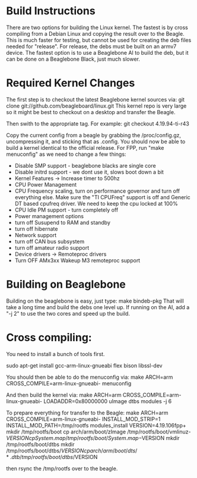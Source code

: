 # Build Instructions
There are two options for building the Linux kernel.   The fastest is by cross compiling
from a Debian Linux and copying the result over to the Beagle.  This is much faster
for testing, but cannot be used for creating the deb files needed for "release".  For 
release, the debs must be built on an armv7 device.  The fastest option is to use
a Beaglebone AI to build the deb, but it can be done on a Beaglebone Black, just much
slower.

# Required Kernel Changes
The first step is to checkout the latest Beaglebone kernel sources via:
git clone git://github.com/beagleboard/linux.git
This kernel repo is very large so it might be best to checkout on a desktop and
transfer the Beagle.

Then swith to the appropriate tag.  For example:
git checkout 4.19.94-ti-r43

Copy the current config from a beagle by grabbing the /proc/config.gz, uncompressing it, and 
sticking that as .config.   You should now be able to build a kernel identical to the 
official release.   For FPP, run "make menuconfig" as we need to change a few things:
* Disable SMP support - beaglebone blacks are single core
* Disable initrd support - we dont use it, slows boot down a bit
* Kernel Features -> Increase timer to 500hz
* CPU Power Management 
 * CPU Frequency scaling, turn on performance governor and turn off everything else.  Make
   sure the "TI CPUFreq" support is off and Generic DT based cpufreq driver.  We need
   to keep the cpu locked at 100%
 * CPU Idle PM support - turn completely off
* Power management options
 * turn off Susupend to RAM and standby
 * turn off hibernate
* Network support
 * turn off CAN bus subsystem 
 * turn off amateur radio support
* Device drivers -> Remoteproc drivers
 * Turn OFF AMx3xx Wakeup M3 remoteproc support


# Building on Beaglebone
Building on the beaglebone is easy, just type:
make bindeb-pkg
That will take a long time and build the debs one level up.  If running on the AI, add 
a "-j 2" to use the two cores and speed up the build.

# Cross compiling:
You need to install a bunch of tools first. 

sudo apt-get install gcc-arm-linux-gnueabi flex bison libssl-dev

You should then be able to do the menuconfig via:
make ARCH=arm CROSS_COMPILE=arm-linux-gnueabi- menuconfig

And then build the kernel via:
make ARCH=arm CROSS_COMPILE=arm-linux-gnueabi- LOADADDR=0x80000000 uImage dtbs modules -j 6

To prepare everything for transfer to the Beagle:
make ARCH=arm CROSS_COMPILE=arm-linux-gnueabi- INSTALL_MOD_STRIP=1 INSTALL_MOD_PATH=/tmp/rootfs modules_install
VERSION=4.19.106fpp+
mkdir /tmp/rootfs/boot
cp arch/arm/boot/zImage /tmp/rootfs/boot/vmlinuz-$VERSION
cp System.map /tmp/rootfs/boot/System.map-$VERSION
mkdir /tmp/rootfs/boot/dtbs
mkdir /tmp/rootfs/boot/dtbs/$VERSION
cp arch/arm/boot/dts/*.dtb /tmp/rootfs/boot/dtbs/$VERSION

then rsync the /tmp/rootfs over to the beagle.




